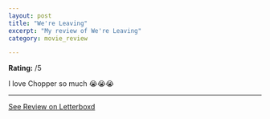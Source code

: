 ```yaml
---
layout: post
title: "We're Leaving"
excerpt: "My review of We're Leaving"
category: movie_review

---
```


**Rating:** /5

I love Chopper so much 😭😭😭

<hr>

[See Review on Letterboxd](https://boxd.it/5bicCh)
